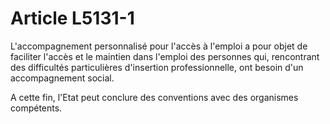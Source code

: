 # Article L5131-1

L'accompagnement personnalisé pour l'accès à l'emploi a pour objet de faciliter l'accès et le maintien dans l'emploi des personnes qui, rencontrant des difficultés particulières d'insertion professionnelle, ont besoin d'un accompagnement social.

A cette fin, l'Etat peut conclure des conventions avec des organismes compétents.